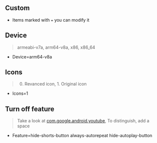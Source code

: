 **Custom**
---

- Items marked with `=` you can modify it 

**Device**
---
> armeabi-v7a, arm64-v8a, x86, x86_64

- Device=arm64-v8a

**Icons**
---
> 0. Revanced icon, 1. Original icon

- Icons=1

**Turn off feature**
---
> Take a look at [com.google.android.youtube](https://github.com/revanced/revanced-patches), To distinguish, add a space

- Feature=hide-shorts-button always-autorepeat hide-autoplay-button 
